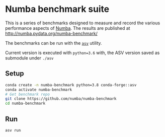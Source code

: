 
# Numba benchmark suite

This is a series of benchmarks designed to measure and record the various
performance aspects of [Numba](http://numba.pydata.org). The results are
published at http://numba.pydata.org/numba-benchmark/

The benchmarks can be run with the [`asv`](https://github.com/spacetelescope/asv)
utility.

Current version is executed with `python=3.6` with, the ASV version saved as
submodule under `./asv`

## Setup

```bash
conda create -n numba-benchmark python=3.8 conda-forge::asv
conda activate numba-benchmark
# Get benchmark repo
git clone https://github.com/numba/numba-benchmark
cd numba-benchmark
```

## Run

```bash
asv run
```
